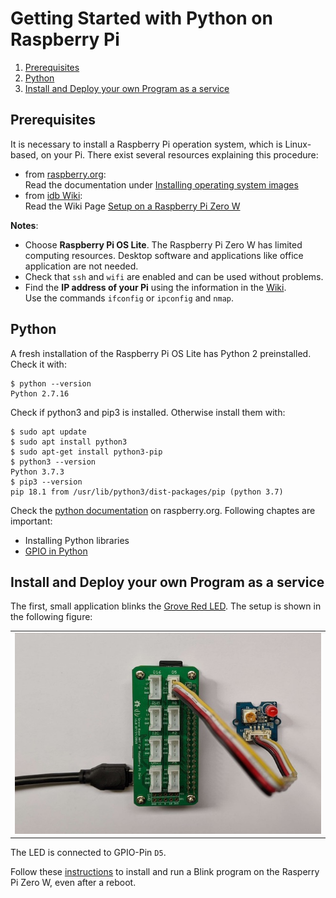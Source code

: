 # Getting Started with Python on Raspberry Pi

1. [Prerequisites](#prerequisites)
2. [Python](#python)
3. [Install and Deploy your own Program as a service](#install-and-deploy-your-own-program-as-a-service)

## Prerequisites

It is necessary to install a Raspberry Pi operation system, which is Linux-based, on your Pi. There exist several resources explaining this procedure:

- from [raspberry.org](https://www.raspberrypi.org/):  
  Read the documentation under [Installing operating system images](https://www.raspberrypi.org/documentation/installation/installing-images/README.md)
- from [idb Wiki](https://github.com/tamberg/fhnw-idb/wiki):  
  Read the Wiki Page [Setup on a Raspberry Pi Zero W](https://github.com/tamberg/fhnw-idb/wiki/Raspberry-Pi-Zero-W#setup)

**Notes**: 
- Choose **Raspberry Pi OS Lite**. The Raspberry Pi Zero W has limited computing resources. Desktop software and applications like office application are not needed.
- Check that `ssh` and `wifi` are enabled and can be used without problems.
- Find the **IP address of your Pi** using the information in the [Wiki](https://github.com/tamberg/fhnw-idb/wiki/Raspberry-Pi-Zero-W#find-your-pi).  
Use the commands `ifconfig` or `ipconfig` and `nmap`.

## Python

A fresh installation of the Raspberry Pi OS Lite has Python 2 preinstalled. Check it with:

```shell
$ python --version
Python 2.7.16
```

Check if python3 and pip3 is installed. Otherwise install them with:
```shell
$ sudo apt update
$ sudo apt install python3
$ sudo apt-get install python3-pip
$ python3 --version
Python 3.7.3
$ pip3 --version
pip 18.1 from /usr/lib/python3/dist-packages/pip (python 3.7)
```

Check the [python documentation](https://www.raspberrypi.org/documentation/usage/python/) on raspberry.org. Following chaptes are important:

- Installing Python libraries
- [GPIO in Python](https://www.raspberrypi.org/documentation/usage/gpio/python/README.md)

## Install and Deploy your own Program as a service

The first, small application blinks the [Grove Red LED](https://github.com/tamberg/fhnw-idb/wiki/Grove-Actuators#led). The setup is shown in the following figure:

<table><tr><td><img width="640" src="blink/setup.jpg"></td></tr></table>

The LED is connected to GPIO-Pin `D5`.

Follow these [instructions](blink/README.md) to install and run a Blink program on the Rasperry Pi Zero W, even after a reboot.